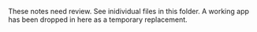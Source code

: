 These notes need review. See inidividual files in this folder. A working app has been dropped in here as a temporary replacement.